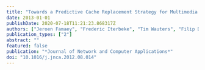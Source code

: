 ```yaml
---
title: "Towards a Predictive Cache Replacement Strategy for Multimedia Content"
date: 2013-01-01
publishDate: 2020-07-18T11:21:23.868317Z
authors: ["Jeroen Famaey", "Frederic Iterbeke", "Tim Wauters", "Filip De Turck"]
publication_types: ["2"]
abstract: ""
featured: false
publication: "*Journal of Network and Computer Applications*"
doi: "10.1016/j.jnca.2012.08.014"
---
```


